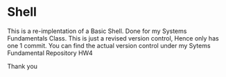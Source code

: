 # Shell
This is a re-implentation of a Basic Shell.
Done for my Systems Fundamentals Class.
This is just a revised version control, Hence only has one 1 commit. You  can find the actual version control under my Sytems Fundamental Repository
HW4

Thank you
